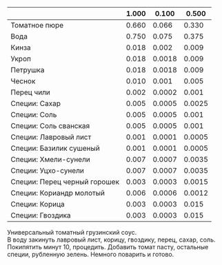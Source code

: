 |                              | **1.000** | **0.100** | **0.500** |
| ---------------------------- | --------- | --------- | --------- |
| Томатное пюре                | 0.660     | 0.066     | 0.330     |
| Вода                         | 0.750     | 0.075     | 0.375     |
| Кинза                        | 0.018     | 0.002     | 0.009     |
| Укроп                        | 0.018     | 0.0018    | 0.009     |
| Петрушка                     | 0.018     | 0.0018    | 0.009     |
| Чеснок                       | 0.010     | 0.001     | 0.005     |
| Перец чили                   | 0.002     | 0.0002    | 0.001     |
| Специи: Сахар                | 0.005     | 0.0005    | 0.0025    |
| Специи: Соль                 | 0.005     | 0.0005    | 0.001     |
| Специи: Соль сванская        | 0.005     | 0.0005    | 0.001     |
| Специи: Лавровый лист        | 0.001     | 0.0001    | 0.0005    |
| Специи: Базилик сушеный      | 0.001     | 0.0001    | 0.0005    |
| Специи: Хмели-сунели         | 0.007     | 0.0007    | 0.0035    |
| Специи: Уцхо-сунели          | 0.007     | 0.0007    | 0.0035    |
| Специи: Перец черный горошек | 0.003     | 0.0003    | 0.0015    |
| Специи: Кориандр молотый     | 0.006     | 0.0006    | 0.0012    |
| Специи: Корица               | 0.003     | 0.0003    | 0.015     |
| Специи: Гвоздика             | 0.003     | 0.0003    | 0.015     |
Универсальный томатный грузинский соус.  
В воду закинуть лавровый лист, корицу, гвоздику, перец, сахар, соль. Покипятить минут 10, процедить. Добавить томат пасту, остальные специи, рубленную зелень. Немного поварить и готово.